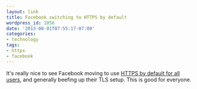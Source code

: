 ```yaml
---
layout: link
title: Facebook switching to HTTPS by default
wordpress_id: 1056
date: '2013-08-01T07:55:17-07:00'
categories:
- technology
tags:
- https
- facebook
---
```

It's really nice to see Facebook moving to use [HTTPS by default for all users][https], and generally beefing up their
TLS setup.  This is good for everyone.

[https]: https://www.facebook.com/notes/facebook-engineering/secure-browsing-by-default/10151590414803920
